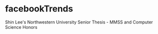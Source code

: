 # facebookTrends
Shin Lee's Northwestern University Senior Thesis - MMSS and Computer Science Honors
